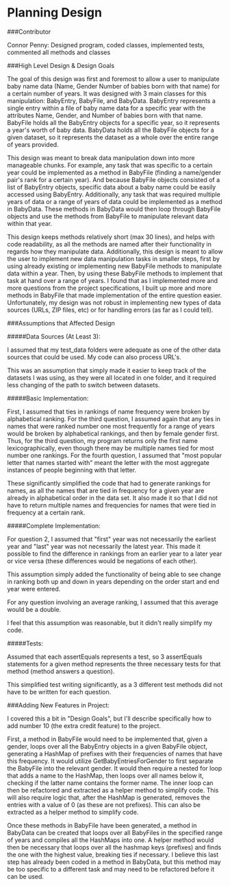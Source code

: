 # Planning Design

###Contributor

Connor Penny: Designed program, coded classes, implemented tests, commented all methods and classes

###High Level Design & Design Goals

The goal of this design was first and foremost to allow a user to manipulate baby name data (Name, Gender
Number of babies born with that name) for a certain number of years. It was designed with 3 main classes
for this manipulation: BabyEntry, BabyFile, and BabyData. BabyEntry represents a single entry within
a file of baby name data for a specific year with the attributes Name, Gender, and Number of babies
born with that name. BabyFile holds all the BabyEntry objects for a specific year, so it represents
a year's worth of baby data. BabyData holds all the BabyFile objects for a given dataset, so
 it represents the dataset as a whole over the entire range of years provided.
 
 
This design was meant to break data manipulation down into more manageable chunks. For example,
any task that was specific to a certain year could be implemented as a method in BabyFile (finding
a name/gender pair's rank for a certain year). And because BabyFile objects consisted of a list of 
BabyEntry objects, specific data about a baby name could be easily accessed using BabyEntry. Additionally,
any task that was required multiple years of data or a range of years of data could be implemented as a 
 method in BabyData. These methods in BabyData would then loop through BabyFile objects and use the
 methods from BabyFile to manipulate relevant data within that year.

This design keeps methods relatively short (max 30 lines), and helps with code readability, as all the
methods are named after their functionality in regards how they manipulate data. Additionally, this
design is meant to allow the user to implement new data manipulation tasks in smaller steps, first by using already
existing or implementing new BabyFile methods to manipulate data within a year. Then, by using these
BabyFile methods to implement that task at hand over a range of years. I found that as I implemented
more and more questions from the project specifications, I built up more and more methods in BabyFile
that made implementation of the entire question easier. Unfortunately, my design was not robust in implementing
new types of data sources (URLs, ZIP files, etc) or for handling errors (as far as I could tell). 

###Assumptions that Affected Design

#####Data Sources (At Least 3):

I assumed that my test_data folders were adequate as one of the  other data sources that could be used.
My code can also process URL's.

This was an assumption that simply made it easier to keep track of the datasets I was using, as they
were all located in one folder, and it required less changing of the path to switch between datasets.

#####Basic Implementation:

First, I assumed that ties in rankings of name frequency were
broken by alphabetical ranking. For the third question, I assumed again that any ties in names that were
ranked number one most frequently for a range of years would be broken by
alphabetical rankings, and then by female gender first. Thus, for the third question, 
my program returns only
the first name lexicographically, even though there may be multiple names 
tied for most number one rankings. For the fourth question, I assumed that
"most popular letter that names started with" meant the letter with the most
aggregate instances of people beginning with that letter.

These significantly simplified the code that had to generate rankings for names, as all the names 
that are tied in frequency for a given year are already in alphabetical order in the data set.
It also made it so that I did not have to return multiple names and frequencies for names that were tied
in frequency at a certain rank.

#####Complete Implementation:

For question 2, I assumed that "first" year was not necessarily the earliest year and "last"
year was not necessarily the latest year. This made it possible to find the difference in rankings
from an earlier year to a later year or vice versa (these differences would be negations of each other).

This assumption simply added the functionality of being able to see change in ranking both up and down
in years depending on the order start and end year were entered.

For any question involving an average ranking, I assumed that this average would be a double.

I feel that this assumption was reasonable, but it didn't really simplify my code.

#####Tests:

Assumed that each assertEquals represents a test, so 3 assertEquals statements for a given method
represents the three necessary tests for that method (method answers a question).

This simplified test writing significantly, as a 3 different test methods did not have to be written for
each question.

###Adding New Features in Project:

I covered this a bit in "Design Goals", but I'll describe specifically how to add number 10 (the extra credit
feature) to the project. 

First, a method in BabyFile would need to be implemented that, given a gender, loops over all the BabyEntry objects in a given
BabyFile object, generating a HashMap of prefixes with their frequencies of names that have this frequency.
It would utilize GetBabyEntriesForGender to first separate the BabyFile into the relevant gender.
It would then require a nested for loop that adds a name to the HashMap, then loops over all names below it,
checking if the latter name contains the former name. The inner loop can then be refactored and extracted as
a helper method to simplify code. This will also require logic that, after the HashMap is generated, removes 
the entries with a value of 0 (as these are not prefixes). This can also be extracted as a helper method 
to simplify code.

Once these methods in BabyFile have been generated, a method in BabyData can be created that loops over
all BabyFiles in the specified range of years and compiles all the HashMaps into one. A helper method would
then be necessary that loops over all the hashmap keys (prefixes) and finds the one with the highest value,
breaking ties if necessary. I believe this last step has already been coded in a method in BabyData, but
this method may be too specific to a different task and may need to be refactored before it can be used.
